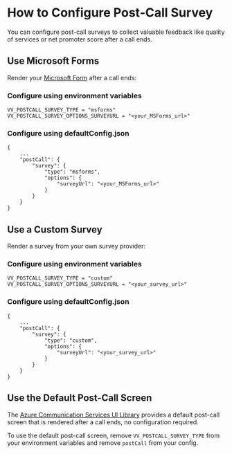 # How to Configure Post-Call Survey

You can configure post-call surveys to collect valuable feedback like quality of services or net promoter score after a call ends.

## Use Microsoft Forms

Render your [Microsoft Form](https://www.microsoft.com/en-ca/microsoft-365/online-surveys-polls-quizzes) after a call ends:

### Configure using environment variables

```
VV_POSTCALL_SURVEY_TYPE = "msforms"
VV_POSTCALL_SURVEY_OPTIONS_SURVEYURL = "<your_MSForms_url>"
```

### Configure using defaultConfig.json

```
{
    ...
    "postCall": {
        "survey": {
            "type": "msforms",
            "options": {
                "surveyUrl": "<your_MSForms_url>"
            }
        }
    }
}
```

## Use a Custom Survey

Render a survey from your own survey provider:

### Configure using environment variables

```
VV_POSTCALL_SURVEY_TYPE = "custom"
VV_POSTCALL_SURVEY_OPTIONS_SURVEYURL = "<your_survey_url>"
```

### Configure using defaultConfig.json

```
{
    ...
    "postCall": {
        "survey": {
            "type": "custom",
            "options": {
                "surveyUrl": "<your_survey_url>"
            }
        }
    }
}
```

## Use the Default Post-Call Screen

The [Azure Communication Services UI Library](https://azure.github.io/communication-ui-library/) provides a default post-call screen that is rendered after a call ends, no configuration required.

To use the default post-call screen, remove `VV_POSTCALL_SURVEY_TYPE` from your environment variables and remove `postCall` from your config.

